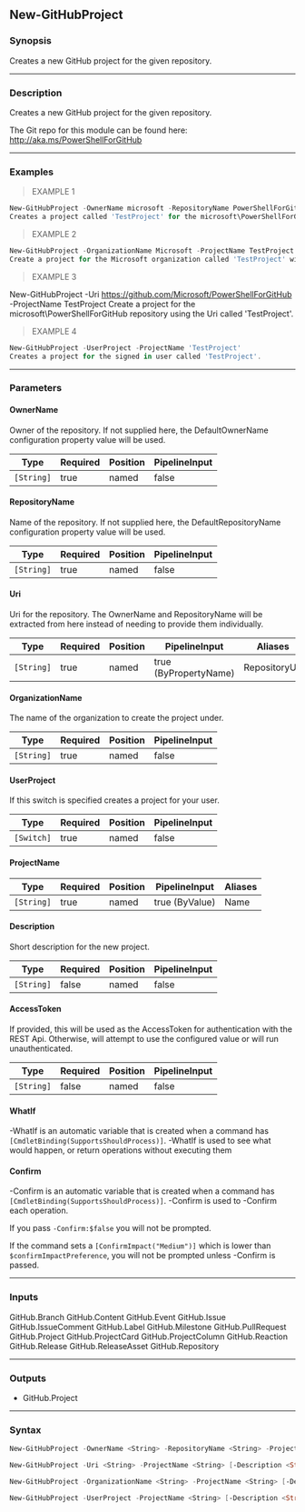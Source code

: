 New-GitHubProject
-----------------

### Synopsis
Creates a new GitHub project for the given repository.

---

### Description

Creates a new GitHub project for the given repository.

The Git repo for this module can be found here: http://aka.ms/PowerShellForGitHub

---

### Examples
> EXAMPLE 1

```PowerShell
New-GitHubProject -OwnerName microsoft -RepositoryName PowerShellForGitHub -ProjectName TestProject
Creates a project called 'TestProject' for the microsoft\PowerShellForGitHub repository.
```
> EXAMPLE 2

```PowerShell
New-GitHubProject -OrganizationName Microsoft -ProjectName TestProject -Description 'This is just a test project'
Create a project for the Microsoft organization called 'TestProject' with a description.
```
> EXAMPLE 3

New-GitHubProject -Uri https://github.com/Microsoft/PowerShellForGitHub -ProjectName TestProject
Create a project for the microsoft\PowerShellForGitHub repository
using the Uri called 'TestProject'.
> EXAMPLE 4

```PowerShell
New-GitHubProject -UserProject -ProjectName 'TestProject'
Creates a project for the signed in user called 'TestProject'.
```

---

### Parameters
#### **OwnerName**
Owner of the repository.
If not supplied here, the DefaultOwnerName configuration property value will be used.

|Type      |Required|Position|PipelineInput|
|----------|--------|--------|-------------|
|`[String]`|true    |named   |false        |

#### **RepositoryName**
Name of the repository.
If not supplied here, the DefaultRepositoryName configuration property value will be used.

|Type      |Required|Position|PipelineInput|
|----------|--------|--------|-------------|
|`[String]`|true    |named   |false        |

#### **Uri**
Uri for the repository.
The OwnerName and RepositoryName will be extracted from here instead of needing to provide
them individually.

|Type      |Required|Position|PipelineInput        |Aliases      |
|----------|--------|--------|---------------------|-------------|
|`[String]`|true    |named   |true (ByPropertyName)|RepositoryUrl|

#### **OrganizationName**
The name of the organization to create the project under.

|Type      |Required|Position|PipelineInput|
|----------|--------|--------|-------------|
|`[String]`|true    |named   |false        |

#### **UserProject**
If this switch is specified creates a project for your user.

|Type      |Required|Position|PipelineInput|
|----------|--------|--------|-------------|
|`[Switch]`|true    |named   |false        |

#### **ProjectName**

|Type      |Required|Position|PipelineInput |Aliases|
|----------|--------|--------|--------------|-------|
|`[String]`|true    |named   |true (ByValue)|Name   |

#### **Description**
Short description for the new project.

|Type      |Required|Position|PipelineInput|
|----------|--------|--------|-------------|
|`[String]`|false   |named   |false        |

#### **AccessToken**
If provided, this will be used as the AccessToken for authentication with the
REST Api.  Otherwise, will attempt to use the configured value or will run unauthenticated.

|Type      |Required|Position|PipelineInput|
|----------|--------|--------|-------------|
|`[String]`|false   |named   |false        |

#### **WhatIf**
-WhatIf is an automatic variable that is created when a command has ```[CmdletBinding(SupportsShouldProcess)]```.
-WhatIf is used to see what would happen, or return operations without executing them
#### **Confirm**
-Confirm is an automatic variable that is created when a command has ```[CmdletBinding(SupportsShouldProcess)]```.
-Confirm is used to -Confirm each operation.

If you pass ```-Confirm:$false``` you will not be prompted.

If the command sets a ```[ConfirmImpact("Medium")]``` which is lower than ```$confirmImpactPreference```, you will not be prompted unless -Confirm is passed.

---

### Inputs
GitHub.Branch
GitHub.Content
GitHub.Event
GitHub.Issue
GitHub.IssueComment
GitHub.Label
GitHub.Milestone
GitHub.PullRequest
GitHub.Project
GitHub.ProjectCard
GitHub.ProjectColumn
GitHub.Reaction
GitHub.Release
GitHub.ReleaseAsset
GitHub.Repository

---

### Outputs
* GitHub.Project

---

### Syntax
```PowerShell
New-GitHubProject -OwnerName <String> -RepositoryName <String> -ProjectName <String> [-Description <String>] [-AccessToken <String>] [-WhatIf] [-Confirm] [<CommonParameters>]
```
```PowerShell
New-GitHubProject -Uri <String> -ProjectName <String> [-Description <String>] [-AccessToken <String>] [-WhatIf] [-Confirm] [<CommonParameters>]
```
```PowerShell
New-GitHubProject -OrganizationName <String> -ProjectName <String> [-Description <String>] [-AccessToken <String>] [-WhatIf] [-Confirm] [<CommonParameters>]
```
```PowerShell
New-GitHubProject -UserProject -ProjectName <String> [-Description <String>] [-AccessToken <String>] [-WhatIf] [-Confirm] [<CommonParameters>]
```
